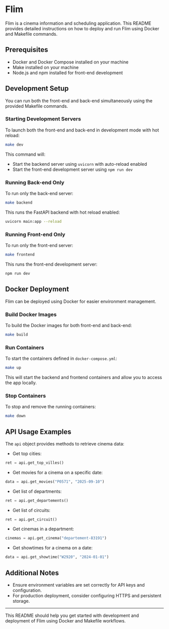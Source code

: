 # Flim

Flim is a cinema information and scheduling application. This README provides detailed instructions on how to deploy and run Flim using Docker and Makefile commands.

## Prerequisites

- Docker and Docker Compose installed on your machine
- Make installed on your machine
- Node.js and npm installed for front-end development

## Development Setup

You can run both the front-end and back-end simultaneously using the provided Makefile commands.

### Starting Development Servers

To launch both the front-end and back-end in development mode with hot reload:

```bash
make dev
```

This command will:

- Start the backend server using `uvicorn` with auto-reload enabled
- Start the front-end development server using `npm run dev`

### Running Back-end Only

To run only the back-end server:

```bash
make backend
```

This runs the FastAPI backend with hot reload enabled:

```bash
uvicorn main:app --reload
```

### Running Front-end Only

To run only the front-end server:

```bash
make frontend
```

This runs the front-end development server:

```bash
npm run dev
```

## Docker Deployment

Flim can be deployed using Docker for easier environment management.

### Build Docker Images

To build the Docker images for both front-end and back-end:

```bash
make build
```

### Run Containers

To start the containers defined in `docker-compose.yml`:

```bash
make up
```

This will start the backend and frontend containers and allow you to access the app locally.

### Stop Containers

To stop and remove the running containers:

```bash
make down
```

## API Usage Examples

The `api` object provides methods to retrieve cinema data:

- Get top cities:

```python
ret = api.get_top_villes()
```

- Get movies for a cinema on a specific date:

```python
data = api.get_movies("P0571", "2025-09-10")
```

- Get list of departments:

```python
ret = api.get_departements()
```

- Get list of circuits:

```python
ret = api.get_circuit()
```

- Get cinemas in a department:

```python
cinemas = api.get_cinema("departement-83191")
```

- Get showtimes for a cinema on a date:

```python
data = api.get_showtime("W2920", "2024-01-01")
```

## Additional Notes

- Ensure environment variables are set correctly for API keys and configuration.
- For production deployment, consider configuring HTTPS and persistent storage.

---

This README should help you get started with development and deployment of Flim using Docker and Makefile workflows.

